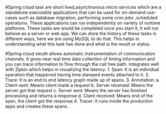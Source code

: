 #Spring cloud task are short lived,asynchronous micro services which are a standalone executable applications that can be used for on-demand use-cases such as database migration, performing some cron jobs ,scheduled operations. These applications can run independently on variety of runtime platforms. These tasks are would be completed once you start it, it will not behave as a server or web app. We can store the history of these tasks in different ways, here we are using MySQL to do that. This helps in understanding what this task has done and what is the result or status.

#Spring cloud sleuth allows automatic instrumentation of communication channels. It gives near real time data collection of timing information and you can trace information to flow through the call tree path. Integrates well with Zipkin which helps in visualizing the latency.
	1. Span: It is an individual operation that happened having time stamped events attached to it.
	2. Trace: It is an end to end latency graph made up of spans.
	3. Annotation: 
		a. Client-sent: Means client made a request
		b. Server received: Means the server got that request
		c. Server sent: Means the server has finished processing and returns a response
		d. Client received: Means end of the span, the client got the response
	4. Tracer: It runs inside the production apps and creates these spans.
		